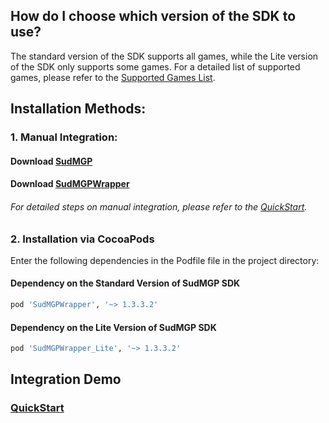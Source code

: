 ## How do I choose which version of the SDK to use? 
The standard version of the SDK supports all games, while the Lite version of the SDK only supports some games. For a detailed list of supported games, please refer to the [Supported Games List](https://docs.sud.tech/zh-CN/app/Client/StartUp.html). 
## Installation Methods: 
### 1. Manual Integration: 
#### Download [SudMGP](https://github.com/SudTechnology/sud-mgp-ios/releases) 
#### Download [SudMGPWrapper](https://github.com/SudTechnology/SudMGPWrapper) 
###### For detailed steps on manual integration, please refer to the [QuickStart](https://github.com/SudTechnology/hello-sud-plus-ios/blob/master/project/QuickStart/README.md). 
### 2. Installation via CocoaPods 
 
Enter the following dependencies in the  Podfile  file in the project directory: 
#### Dependency on the Standard Version of SudMGP SDK
```ruby
pod 'SudMGPWrapper', '~> 1.3.3.2'
```
#### Dependency on the Lite Version of SudMGP SDK
```ruby
pod 'SudMGPWrapper_Lite', '~> 1.3.3.2'
```
## Integration Demo 
### [QuickStart](https://github.com/SudTechnology/hello-sud-plus-ios/blob/master/project/QuickStart/README.md)
